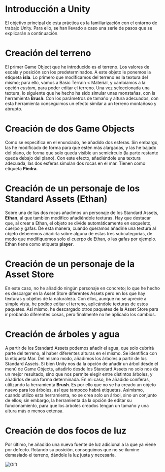 # Introducción a Unity
El objetivo principal de esta práctica es la familiarización con el entorno de trabajo Unity. Para ello, se han llevado a caso una serie de pasos que se explicarán a continuación. 
# Creación del terreno
El primer Game Object que he introducido es el terreno. Los valores de escala y posición son los predeterminados. A este objeto le ponemos la etiqueta **isla**. Lo primero que modificamos del terreno es la textura del mismo; para ello, vamos a Basic Terrain < Material, y cambiamos a la opción _custom_, para poder editar el terreno. Una vez seleccionada una textura, lo siguiente que he hecho ha sido simular unas monstañas, con la herramienta **Brush**. Con los parámetros de tamaño y altura adecuados, con esta herramienta conseguimos un efecto similar a un terreno montañoso y abrupto. 
# Creación de dos Game Objects
Como se especifica en el enunciado, he añadido dos esferas. Sin embargo, las he modificado de forma para que estén más alargadas, y las he bajado del plano, de forma que solo queda visible un semicírculo (la parte restante queda debajo del plano). Con este efecto, añadiéndole una textura adecuada, las dos esferas simulan dos rocas en el mar. Tienen como etiqueta **Piedra**. 
# Creación de un personaje de los Standard Assets (Ethan)
Sobre una de las dos rocas añadimos un personaje de los Standard Assets, **Ethan**, al que también modifico añadiéndole texturas. Hay que destacar que, al crear a Ethan, el objeto se divide automáticamente en esqueleto, cuerpo y gafas. De esta manera, cuando queramos añadirle una textura al objeto deberemos añadirla sobre alguna de estas tres subcategorías, de modo que modifiquemos solo el cuerpo de Ethan, o las gafas por ejemplo. Ethan tiene como etiqueta **player**.

# Creación de un personaje de la Asset Store
En este caso, no he añadido ningún personaje en concreto; lo que he hecho es descargar en la Asset Store diferentes Assets pero en los que hay texturas y objetos de la naturaleza. Con ellos, aunque no se aprecie a simple vista, he podido editar el terreno, aplicándole texturas de estos paquetes. Así mismo, he descargado otros paquetes de la Asset Store para ir probando diferentes cosas, pero finalmente no he aplicado los cambios. 

# Creación de árboles y agua
A partir de los Standard Assets podemos añadir el agua, que solo cubrirá parte del terreno, al haber diferentes alturas en el mismo. Se identifica con la etiqueta Mar. Del mismo modo, añadimos los árboles a partir de los Standard Assets. Si bien Unity nos da la opción de añadir un árbol desde el menú de Game Objects, añadirlo desde los Standard Assets no solo nos da un mejor resultado, sino que nos permite elegir entre distintos árboles, y añadirlos de una forma determinada. En mi caso, he añadido coníferas, utilizando la herramienta **Brush**. Es por ello que no se ha creado un objeto nuevo para los árboles, así que tampoco habrá etiquetas. Asimismo, cuando utilizo esta herramienta, no se crea solo un árbol, sino un conjunto de ellos; sin embargo, la herramienta da la opción de editar su funcionamiento, para que los árboles creados tengan un tamaño y una altura más o menos extensa. 

# Creación de dos focos de luz
Por último, he añadido una nueva fuente de luz adicional a la que ya viene por defecto. Rotando su posición, conseguimos que no se ilumine demasiado el terreno, dándole la luz justa y necesaria. 

![Gift](https://github.com/alu0101048239/InterfacesInteligentes/blob/master/Practica01/gift.gif)
